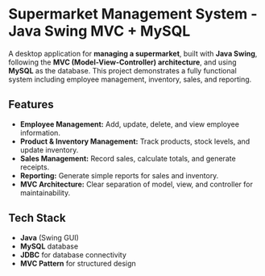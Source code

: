 # Supermarket Management System - Java Swing MVC + MySQL

A desktop application for **managing a supermarket**, built with **Java Swing**, following the **MVC (Model-View-Controller) architecture**, and using **MySQL** as the database. This project demonstrates a fully functional system including employee management, inventory, sales, and reporting.

## Features

- **Employee Management:** Add, update, delete, and view employee information.
- **Product & Inventory Management:** Track products, stock levels, and update inventory.
- **Sales Management:** Record sales, calculate totals, and generate receipts.
- **Reporting:** Generate simple reports for sales and inventory.
- **MVC Architecture:** Clear separation of model, view, and controller for maintainability.

## Tech Stack

- **Java** (Swing GUI)
- **MySQL** database
- **JDBC** for database connectivity
- **MVC Pattern** for structured design


